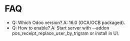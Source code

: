 # FAQ

- Q: Which Odoo version? A: 16.0 (OCA/OCB packaged).
- Q: How to enable? A: Start server with --addon pos_receipt_replace_user_by_trigram or install in UI.
